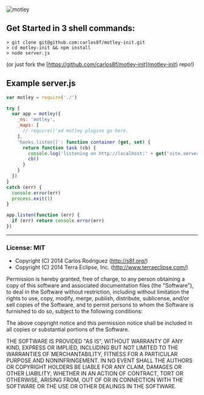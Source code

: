 ![motley](https://raw.github.com/carlos8f/motley/master/assets/motley-full.png)

## Get Started in 3 shell commands:

```
> git clone git@github.com:carlos8f/motley-init.git
> cd motley-init && npm install
> node server.js
```

(or just fork the [https://github.com/carlos8f/motley-init](motley-init) repo!)

## Example server.js

```js
var motley = require('./')

try {
  var app = motley({
    _ns: 'motley',
    _maps: [
      // require()'ed motley plugins go here.
    ],
    'hooks.listen[]': function container (get, set) {
      return function task (cb) {
        console.log('listening on http://localhost:' + get('site.server').address().port + '/')
        cb()
      }
    }
  })
}
catch (err) {
  console.error(err)
  process.exit(1)
}

app.listen(function (err) {
  if (err) return console.error(err)
})
```

- - -

### License: MIT

- Copyright (C) 2014 Carlos Rodriguez (http://s8f.org/)
- Copyright (C) 2014 Terra Eclipse, Inc. (http://www.terraeclipse.com/)

Permission is hereby granted, free of charge, to any person obtaining a copy
of this software and associated documentation files (the &quot;Software&quot;), to deal
in the Software without restriction, including without limitation the rights
to use, copy, modify, merge, publish, distribute, sublicense, and/or sell
copies of the Software, and to permit persons to whom the Software is furnished
to do so, subject to the following conditions:

The above copyright notice and this permission notice shall be included in
all copies or substantial portions of the Software.

THE SOFTWARE IS PROVIDED &quot;AS IS&quot;, WITHOUT WARRANTY OF ANY KIND, EXPRESS OR
IMPLIED, INCLUDING BUT NOT LIMITED TO THE WARRANTIES OF MERCHANTABILITY,
FITNESS FOR A PARTICULAR PURPOSE AND NONINFRINGEMENT. IN NO EVENT SHALL THE
AUTHORS OR COPYRIGHT HOLDERS BE LIABLE FOR ANY CLAIM, DAMAGES OR OTHER
LIABILITY, WHETHER IN AN ACTION OF CONTRACT, TORT OR OTHERWISE, ARISING FROM,
OUT OF OR IN CONNECTION WITH THE SOFTWARE OR THE USE OR OTHER DEALINGS IN THE
SOFTWARE.
